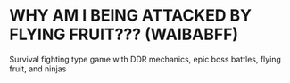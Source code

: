 # WHY AM I BEING ATTACKED BY FLYING FRUIT??? (WAIBABFF)
Survival fighting type game with DDR mechanics, epic boss battles, flying fruit, and ninjas
